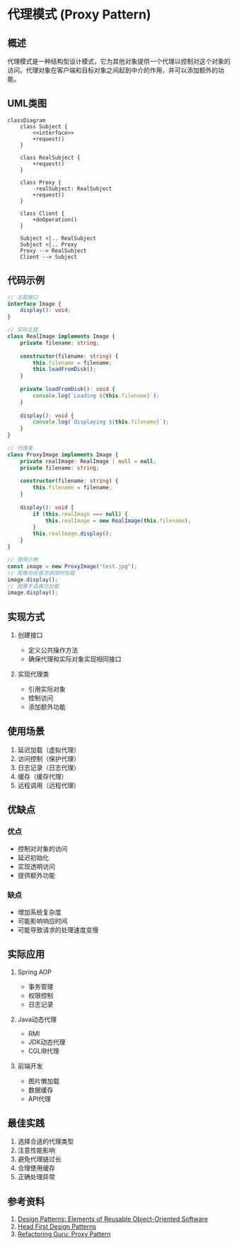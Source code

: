 # 代理模式 (Proxy Pattern)

## 概述
代理模式是一种结构型设计模式，它为其他对象提供一个代理以控制对这个对象的访问。代理对象在客户端和目标对象之间起到中介的作用，并可以添加额外的功能。

## UML类图
```mermaid
classDiagram
    class Subject {
        <<interface>>
        +request()
    }
    
    class RealSubject {
        +request()
    }
    
    class Proxy {
        -realSubject: RealSubject
        +request()
    }
    
    class Client {
        +doOperation()
    }
    
    Subject <|.. RealSubject
    Subject <|.. Proxy
    Proxy --> RealSubject
    Client --> Subject
```

## 代码示例
```typescript
// 主题接口
interface Image {
    display(): void;
}

// 实际主题
class RealImage implements Image {
    private filename: string;
    
    constructor(filename: string) {
        this.filename = filename;
        this.loadFromDisk();
    }
    
    private loadFromDisk(): void {
        console.log(`Loading ${this.filename}`);
    }
    
    display(): void {
        console.log(`Displaying ${this.filename}`);
    }
}

// 代理类
class ProxyImage implements Image {
    private realImage: RealImage | null = null;
    private filename: string;
    
    constructor(filename: string) {
        this.filename = filename;
    }
    
    display(): void {
        if (this.realImage === null) {
            this.realImage = new RealImage(this.filename);
        }
        this.realImage.display();
    }
}

// 使用示例
const image = new ProxyImage("test.jpg");
// 图像将在首次调用时加载
image.display();
// 图像不会再次加载
image.display();
```

## 实现方式
1. 创建接口
   - 定义公共操作方法
   - 确保代理和实际对象实现相同接口

2. 实现代理类
   - 引用实际对象
   - 控制访问
   - 添加额外功能

## 使用场景
1. 延迟加载（虚拟代理）
2. 访问控制（保护代理）
3. 日志记录（日志代理）
4. 缓存（缓存代理）
5. 远程调用（远程代理）

## 优缺点

### 优点
- 控制对对象的访问
- 延迟初始化
- 实现透明访问
- 提供额外功能

### 缺点
- 增加系统复杂度
- 可能影响响应时间
- 可能导致请求的处理速度变慢

## 实际应用
1. Spring AOP
   - 事务管理
   - 权限控制
   - 日志记录

2. Java动态代理
   - RMI
   - JDK动态代理
   - CGLIB代理

3. 前端开发
   - 图片懒加载
   - 数据缓存
   - API代理

## 最佳实践
1. 选择合适的代理类型
2. 注意性能影响
3. 避免代理链过长
4. 合理使用缓存
5. 正确处理异常

## 参考资料
1. [Design Patterns: Elements of Reusable Object-Oriented Software](https://book.douban.com/subject/1052241/)
2. [Head First Design Patterns](https://book.douban.com/subject/2243615/)
3. [Refactoring Guru: Proxy Pattern](https://refactoringguru.cn/design-patterns/proxy)
